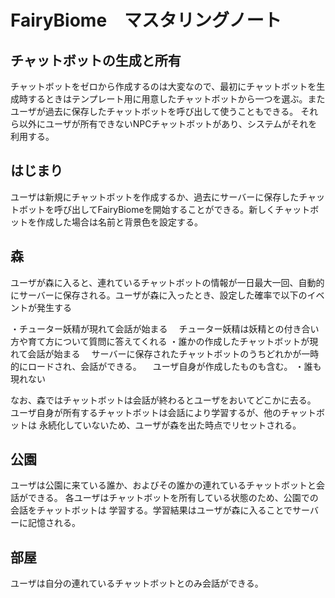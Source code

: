 # FairyBiome　マスタリングノート

## チャットボットの生成と所有
チャットボットをゼロから作成するのは大変なので、最初にチャットボットを生成時するときはテンプレート用に用意したチャットボットから一つを選ぶ。またユーザが過去に保存したチャットボットを呼び出して使うこともできる。
それら以外にユーザが所有できないNPCチャットボットがあり、システムがそれを利用する。

## はじまり
ユーザは新規にチャットボットを作成するか、過去にサーバーに保存したチャットボットを呼び出してFairyBiomeを開始することができる。新しくチャットボットを作成した場合は名前と背景色を設定する。

## 森
ユーザが森に入ると、連れているチャットボットの情報が一日最大一回、自動的にサーバーに保存される。ユーザが森に入ったとき、設定した確率で以下のイベントが発生する

・チューター妖精が現れて会話が始まる
　チューター妖精は妖精との付き合い方や育て方について質問に答えてくれる
・誰かの作成したチャットボットが現れて会話が始まる
　サーバーに保存されたチャットボットのうちどれかが一時的にロードされ、会話ができる。
　ユーザ自身が作成したものも含む。
・誰も現れない
　

なお、森ではチャットボットは会話が終わるとユーザをおいてどこかに去る。
ユーザ自身が所有するチャットボットは会話により学習するが、他のチャットボットは
永続化していないため、ユーザが森を出た時点でリセットされる。

## 公園
ユーザは公園に来ている誰か、およびその誰かの連れているチャットボットと会話ができる。
各ユーザはチャットボットを所有している状態のため、公園での会話をチャットボットは
学習する。学習結果はユーザが森に入ることでサーバーに記憶される。

## 部屋
ユーザは自分の連れているチャットボットとのみ会話ができる。